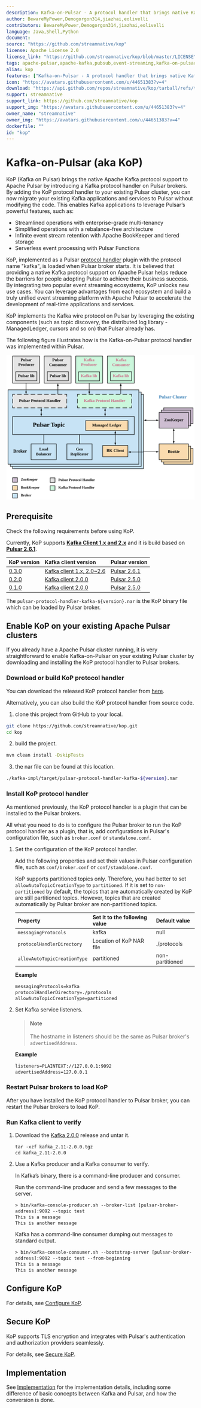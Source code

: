 ```yaml
---
description: Kafka-on-Pulsar - A protocol handler that brings native Kafka protocol to Apache Pulsar
author: BewareMyPower,Demogorgon314,jiazhai,eolivelli
contributors: BewareMyPower,Demogorgon314,jiazhai,eolivelli
language: Java,Shell,Python
document:
source: "https://github.com/streamnative/kop"
license: Apache License 2.0
license_link: "https://github.com/streamnative/kop/blob/master/LICENSE"
tags: apache-pulsar,apache-kafka,pubsub,event-streaming,kafka-on-pulsar,kop,pub-sub,dotnet,pulsar,kafka
alias: kop
features: ["Kafka-on-Pulsar - A protocol handler that brings native Kafka protocol to Apache Pulsar"]
icon: "https://avatars.githubusercontent.com/u/44651383?v=4"
download: "https://api.github.com/repos/streamnative/kop/tarball/refs/tags/v2.7.0.3"
support: streamnative
support_link: https://github.com/streamnative/kop
support_img: "https://avatars.githubusercontent.com/u/44651383?v=4"
owner_name: "streamnative"
owner_img: "https://avatars.githubusercontent.com/u/44651383?v=4"
dockerfile: ""
id: "kop"
---
```


# Kafka-on-Pulsar (aka KoP)

KoP (Kafka on Pulsar) brings the native Apache Kafka protocol support to Apache Pulsar by introducing a Kafka protocol handler on Pulsar brokers. By adding the KoP protocol handler to your existing Pulsar cluster, you can now migrate your existing Kafka applications and services to Pulsar without modifying the code. This enables Kafka applications to leverage Pulsar’s powerful features, such as:

- Streamlined operations with enterprise-grade multi-tenancy
- Simplified operations with a rebalance-free architecture
- Infinite event stream retention with Apache BookKeeper and tiered storage
- Serverless event processing with Pulsar Functions

KoP, implemented as a Pulsar [protocol handler](https://github.com/apache/pulsar/blob/master/pulsar-broker/src/main/java/org/apache/pulsar/broker/protocol/ProtocolHandler.java) plugin with the protocol name "kafka", is loaded when Pulsar broker starts. It is believed that providing a native Kafka protocol support on Apache Pulsar helps reduce the barriers for people adopting Pulsar to achieve their business success. By integrating two popular event streaming ecosystems, KoP unlocks new use cases. You can leverage advantages from each ecosystem and build a truly unified event streaming platform with Apache Pulsar to accelerate the development of real-time applications and services.

KoP implements the Kafka wire protocol on Pulsar by leveraging the existing components (such as topic discovery, the distributed log library - ManagedLedger, cursors and so on) that Pulsar already has.

The following figure illustrates how is the Kafka-on-Pulsar protocol handler was implemented within Pulsar.

![](https://raw.githubusercontent.com/streamnative/kop/v2.7.0.3/docs/kop-architecture.png)

## Prerequisite

Check the following requirements before using KoP.

Currently, KoP supports **[Kafka Client 1.x and 2.x](integrations/README.md)** and it is build based on **[Pulsar 2.6.1](http://pulsar.apache.org/en/download/)**.

| KoP version | Kafka client version | Pulsar version |
| :---------- | :------------------- | :------------- |
| [0.3.0](https://github.com/streamnative/kop/releases/tag/v0.3.0) | [Kafka client 1.x, 2.0~2.6](integrations/README.md) | [Pulsar 2.6.1](http://pulsar.apache.org/en/download/) |
| [0.2.0](https://github.com/streamnative/kop/releases/tag/v0.2.0) | [Kafka client 2.0.0](https://kafka.apache.org/20/documentation.html) | [Pulsar 2.5.0](http://pulsar.apache.org/en/download/) |
| [0.1.0](https://github.com/streamnative/kop/releases/tag/v0.1.0) | [Kafka client 2.0.0](https://kafka.apache.org/20/documentation.html) | [Pulsar 2.5.0](http://pulsar.apache.org/en/download/) |

The `pulsar-protocol-handler-kafka-${version}.nar` is the KoP binary file which can be loaded by Pulsar broker.

## Enable KoP on your existing Apache Pulsar clusters

If you already have a Apache Pulsar cluster running, it is very straightforward to enable Kafka-on-Pulsar on your existing Pulsar
cluster by downloading and installing the KoP protocol handler to Pulsar brokers.

### Download or build KoP protocol handler

You can download the released KoP protocol handler from [here](https://github.com/streamnative/kop/releases).

Alternatively, you can also build the KoP protocol handler from source code.

1. clone this project from GitHub to your local.

```bash
git clone https://github.com/streamnative/kop.git
cd kop
```

2. build the project.
```bash
mvn clean install -DskipTests
```

3. the nar file can be found at this location.
```bash
./kafka-impl/target/pulsar-protocol-handler-kafka-${version}.nar
```

### Install KoP protocol handler

As mentioned previously, the KoP protocol handler is a plugin that can be installed to the Pulsar brokers.

All what you need to do is to configure the Pulsar broker to run the KoP protocol handler as a plugin, that is,
add configurations in Pulsar's configuration file, such as `broker.conf` or `standalone.conf`.

1. Set the configuration of the KoP protocol handler.

    Add the following properties and set their values in Pulsar configuration file, such as `conf/broker.conf` or `conf/standalone.conf`.

    KoP supports partitioned topics only. Therefore, you had better to set `allowAutoTopicCreationType` to `partitioned`. If it is set to `non-partitioned` by default, the topics that are automatically created by KoP are still partitioned topics. However, topics that are created automatically by Pulsar broker are non-partitioned topics.

    | Property | Set it to the following value | Default value |
    | :------- | :---------------------------- | :------------ |
    | `messagingProtocols` | kafka | null |
    | `protocolHandlerDirectory`| Location of KoP NAR file | ./protocols |
    | `allowAutoTopicCreationType`| partitioned | non-partitioned |

    **Example**

    ```properties
    messagingProtocols=kafka
    protocolHandlerDirectory=./protocols
    allowAutoTopicCreationType=partitioned
    ```

2. Set Kafka service listeners.

    > #### Note
    > The hostname in listeners should be the same as Pulsar broker's `advertisedAddress`.

    **Example**

    ```properties
    listeners=PLAINTEXT://127.0.0.1:9092
    advertisedAddress=127.0.0.1
    ```

### Restart Pulsar brokers to load KoP

After you have installed the KoP protocol handler to Pulsar broker, you can restart the Pulsar brokers to load KoP.

### Run Kafka client to verify

1. Download the [Kafka 2.0.0](https://www.apache.org/dyn/closer.cgi?path=/kafka/2.0.0/kafka_2.11-2.0.0.tgz) release and untar it.

    ```
    tar -xzf kafka_2.11-2.0.0.tgz
    cd kafka_2.11-2.0.0
    ```

2. Use a Kafka producer and a Kafka consumer to verify.

    In Kafka’s binary, there is a command-line producer and consumer.

    Run the command-line producer and send a few messages to the server.

    ```
    > bin/kafka-console-producer.sh --broker-list [pulsar-broker-address]:9092 --topic test
    This is a message
    This is another message
    ```

    Kafka has a command-line consumer dumping out messages to standard output.

    ```
    > bin/kafka-console-consumer.sh --bootstrap-server [pulsar-broker-address]:9092 --topic test --from-beginning
    This is a message
    This is another message
    ```

## Configure KoP

For details, see [Configure KoP](docs/configuration.md).

## Secure KoP

KoP supports TLS encryption and integrates with Pulsar's authentication and authorization providers seamlessly.

For details, see [Secure KoP](docs/security.md).

## Implementation

See [Implementation](docs/implementation.md) for the implementation details, including some difference of basic concepts between Kafka and Pulsar, and how the conversion is done.


